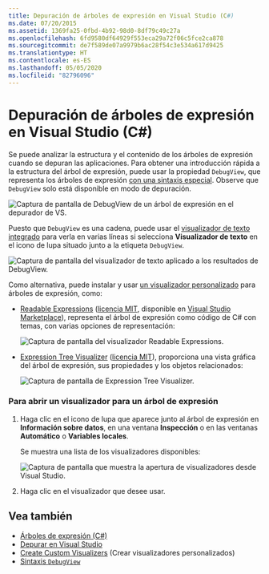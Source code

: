 ```yaml
---
title: Depuración de árboles de expresión en Visual Studio (C#)
ms.date: 07/20/2015
ms.assetid: 1369fa25-0fbd-4b92-98d0-8df79c49c27a
ms.openlocfilehash: 6fd9580df64929f553eca29a72f06c5fce2ca878
ms.sourcegitcommit: de7f589de07a9979b6ac28f54c3e534a617d9425
ms.translationtype: HT
ms.contentlocale: es-ES
ms.lasthandoff: 05/05/2020
ms.locfileid: "82796096"
---
```

# <a name="debugging-expression-trees-in-visual-studio-c"></a>Depuración de árboles de expresión en Visual Studio (C#)
Se puede analizar la estructura y el contenido de los árboles de expresión cuando se depuran las aplicaciones. Para obtener una introducción rápida a la estructura del árbol de expresión, puede usar la propiedad `DebugView`, que representa los árboles de expresión [con una sintaxis especial](debugview-syntax.md). Observe que `DebugView` solo está disponible en modo de depuración.  

![Captura de pantalla de DebugView de un árbol de expresión en el depurador de VS.](media/debugging-expression-trees-in-visual-studio/debugview-expression-tree.png)

Puesto que `DebugView` es una cadena, puede usar el [visualizador de texto integrado](https://docs.microsoft.com/visualstudio/debugger/view-strings-visualizer#open-a-string-visualizer) para verla en varias líneas si selecciona **Visualizador de texto** en el icono de lupa situado junto a la etiqueta `DebugView`.

 ![Captura de pantalla del visualizador de texto aplicado a los resultados de DebugView.](media/debugging-expression-trees-in-visual-studio/string-visualizer-debugview.png)

Como alternativa, puede instalar y usar [un visualizador personalizado](https://docs.microsoft.com/visualstudio/debugger/create-custom-visualizers-of-data) para árboles de expresión, como:

- [Readable Expressions](https://github.com/agileobjects/ReadableExpressions) ([licencia MIT](https://github.com/agileobjects/ReadableExpressions/blob/master/LICENSE.md), disponible en [Visual Studio Marketplace](https://marketplace.visualstudio.com/items?itemName=vs-publisher-1232914.ReadableExpressionsVisualizers)), representa el árbol de expresión como código de C# con temas, con varias opciones de representación:

  ![Captura de pantalla del visualizador Readable Expressions.](media/debugging-expression-trees-in-visual-studio/readable-expressions-visualizer.png)

- [Expression Tree Visualizer](https://github.com/zspitz/ExpressionToString#visual-studio-debugger-visualizer-for-expression-trees) ([licencia MIT](https://github.com/zspitz/ExpressionToString/blob/master/LICENSE)), proporciona una vista gráfica del árbol de expresión, sus propiedades y los objetos relacionados:

  ![Captura de pantalla de Expression Tree Visualizer.](media/debugging-expression-trees-in-visual-studio/expression-to-string-visualizer.png)

### <a name="to-open-a-visualizer-for-an-expression-tree"></a>Para abrir un visualizador para un árbol de expresión  
  
1. Haga clic en el icono de lupa que aparece junto al árbol de expresión en **Información sobre datos**, en una ventana **Inspección** o en las ventanas **Automático** o **Variables locales**.  

    Se muestra una lista de los visualizadores disponibles:

    ![Captura de pantalla que muestra la apertura de visualizadores desde Visual Studio.](media/debugging-expression-trees-in-visual-studio/expression-tree-visualizers.png)

2. Haga clic en el visualizador que desee usar.  
  
## <a name="see-also"></a>Vea también

- [Árboles de expresión (C#)](./index.md)
- [Depurar en Visual Studio](/visualstudio/debugger/debugger-feature-tour)
- [Create Custom Visualizers](/visualstudio/debugger/create-custom-visualizers-of-data) (Crear visualizadores personalizados)
- [Sintaxis `DebugView`](debugview-syntax.md)
